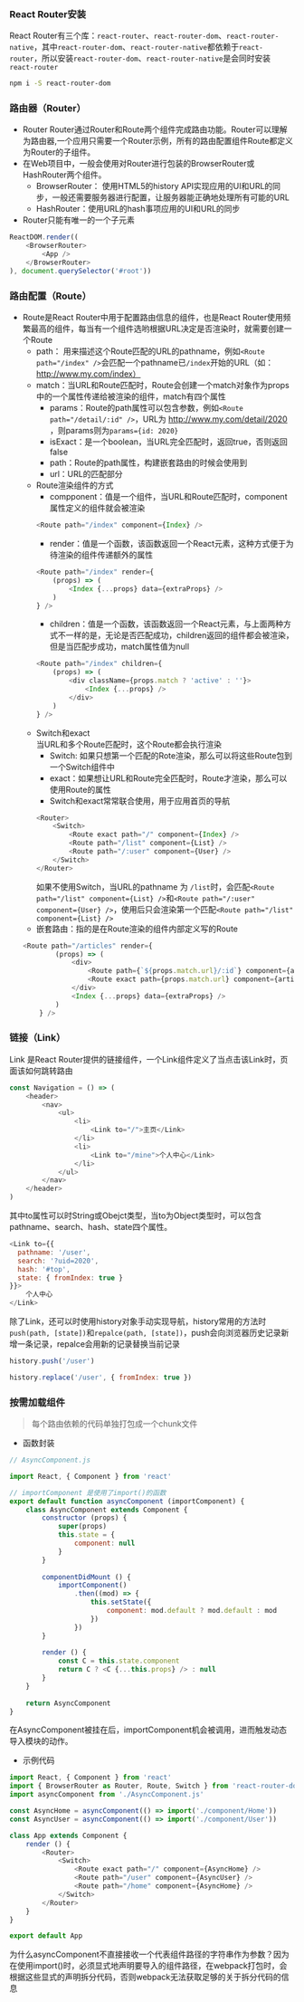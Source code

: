 ### React Router安装
React Router有三个库：`react-router`、`react-router-dom`、`react-router-native`，其中`react-router-dom`、`react-router-native`都依赖于`react-router`，所以安装`react-router-dom`、`react-router-native`是会同时安装`react-router`
``` sh
npm i -S react-router-dom
```

### 路由器（Router）
- Router Router通过Router和Route两个组件完成路由功能。Router可以理解为路由器,一个应用只需要一个Router示例，所有的路由配置组件Route都定义为Router的子组件。
- 在Web项目中，一般会使用对Router进行包装的BrowserRouter或HashRouter两个组件。
    - BrowserRouter： 使用HTML5的history API实现应用的UI和URL的同步，一般还需要服务器进行配置，让服务器能正确地处理所有可能的URL
    - HashRouter：使用URL的hash事项应用的UI和URL的同步
- Router只能有唯一的一个子元素
``` js
ReactDOM.render((
    <BrowserRouter>
        <App />
    </BrowserRouter>
), document.querySelector('#root'))
```


### 路由配置（Route）
- Route是React Router中用于配置路由信息的组件，也是React Router使用频繁最高的组件，每当有一个组件选哟根据URL决定是否渲染时，就需要创建一个Route
    - path： 用来描述这个Route匹配的URL的pathname，例如`<Route path="/index" />`会匹配一个pathname已`/index`开始的URL（如：http://www.my.com/index）
    - match：当URL和Route匹配时，Route会创建一个match对象作为props中的一个属性传递给被渲染的组件，match有四个属性
        - params：Route的path属性可以包含参数，例如`<Route path="/detail/:id" />`，URL为 http://www.my.com/detail/2020 ，则params则为`params={id: 2020}`
        - isExact：是一个boolean，当URL完全匹配时，返回true，否则返回false
        - path：Route的path属性，构建嵌套路由的时候会使用到
        - url：URL的匹配部分
    - Route渲染组件的方式
        - compponent：值是一个组件，当URL和Route匹配时，component属性定义的组件就会被渲染
        ``` js
        <Route path="/index" component={Index} />
        ```
        - render：值是一个函数，该函数返回一个React元素，这种方式便于为待渲染的组件传递额外的属性
        ``` js
        <Route path="/index" render={
            (props) => (
                <Index {...props} data={extraProps} />
            )
        } />
        ```
        - children：值是一个函数，该函数返回一个React元素，与上面两种方式不一样的是，无论是否匹配成功，children返回的组件都会被渲染，但是当匹配步成功，match属性值为null
        ``` js
        <Route path="/index" children={
            (props) => (
                <div className={props.match ? 'active' : ''}>
                    <Index {...props} />
                </div>
            )
        } />
        ```
    - Switch和exact     
    当URL和多个Route匹配时，这个Route都会执行渲染
        - Switch: 如果只想第一个匹配的Rote渲染，那么可以将这些Route包到一个Switch组件中
        - exact：如果想让URL和Route完全匹配时，Route才渲染，那么可以使用Route的属性
        - Switch和exact常常联合使用，用于应用首页的导航
        ``` js
        <Router>
            <Switch>
                <Route exact path="/" component={Index} />
                <Route path="/list" component={List} />
                <Route path="/:user" component={User} />
            </Switch>
        </Router>
        ```
        如果不使用Switch，当URL的pathname 为 `/list`时，会匹配`<Route path="/list" component={List} />`和`<Route path="/:user" component={User} />`，使用后只会渲染第一个匹配`<Route path="/list" component={List} />`
    - 嵌套路由：指的是在Route渲染的组件内部定义写的Route
    ``` js
    <Route path="/articles" render={
            (props) => (
                <div>
                    <Route path={`${props.match.url}/:id`} component={articleDetail} />
                    <Route exact path={props.match.url} component={articleList} />
                </div>
                <Index {...props} data={extraProps} />
            )
        } />
    ```
### 链接（Link）
Link 是React Router提供的链接组件，一个Link组件定义了当点击该Link时，页面该如何跳转路由
``` js
const Navigation = () => (
    <header>
        <nav>
            <ul>
                <li>
                    <Link to="/">主页</Link>
                </li>
                <li>
                    <Link to="/mine">个人中心</Link>
                </li>
            </ul>
        </nav>
    </header>
)
```
其中to属性可以时String或Obejct类型，当to为Object类型时，可以包含pathname、search、hash、state四个属性。
``` js 
<Link to={{
  pathname: '/user',
  search: '?uid=2020',
  hash: '#top',
  state: { fromIndex: true }
}}>
    个人中心
</Link>
```
除了Link，还可以时使用history对象手动实现导航，history常用的方法时`push(path, [state])`和`repalce(path, [state])`，push会向浏览器历史记录新增一条记录，repalce会用新的记录替换当前记录
``` js
history.push('/user')

history.replace('/user', { fromIndex: true })
```

### 按需加载组件
> 每个路由依赖的代码单独打包成一个chunk文件

- 函数封装
``` js
// AsyncComponent.js

import React, { Component } from 'react'

// importComponent 是使用了import()的函数
export default function asyncComponent (importComponent) {
    class AsyncComponent extends Component {
        constructor (props) {
            super(props)
            this.state = {
                component: null
            }
        }
        
        componentDidMount () {
            importComponent()
                .then((mod) => {
                    this.setState({
                        component: mod.default ? mod.default : mod
                    })
                })
        }
        
        render () {
            const C = this.state.component
            return C ? <C {...this.props} /> : null
        }
    }
    
    return AsyncComponent
}
```
在AsyncComponent被挂在后，importComponent机会被调用，进而触发动态导入模块的动作。
- 示例代码
``` js
import React, { Component } from 'react'
import { BrowserRouter as Router, Route, Switch } from 'react-router-dom'
import asyncComponent from './AsyncComponent.js'

const AsyncHome = asyncComponent(() => import('./component/Home'))
const AsyncUser = asyncComponent(() => import('./component/User'))

class App extends Component {
    render () {
        <Router>
            <Switch>
                <Route exact path="/" component={AsyncHome} />
                <Route path="/user" component={AsyncUser} />
                <Route path="/home" component={AsyncHome} />
            </Switch>
        </Router>
    }
}

export default App
```
为什么asyncComponent不直接接收一个代表组件路径的字符串作为参数？因为在使用import()时，必须显式地声明要导入的组件路径，在webpack打包时，会根据这些显式的声明拆分代码，否则webpack无法获取足够的关于拆分代码的信息

    
